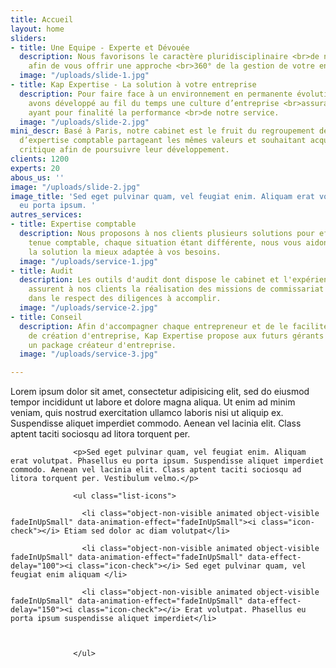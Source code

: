 ```yaml
---
title: Accueil
layout: home
sliders:
- title: Une Equipe - Experte et Dévouée
  description: Nous favorisons le caractère pluridisciplinaire <br>de nos collaborateurs
    afin de vous offrir une approche <br>360° de la gestion de votre entreprise...
  image: "/uploads/slide-1.jpg"
- title: Kap Expertise - La solution à votre entreprise
  description: Pour faire face à un environnement en permanente évolution, <br>nous
    avons développé au fil du temps une culture d’entreprise <br>assurant des valeurs
    ayant pour finalité la performance <br>de notre service.
  image: "/uploads/slide-2.jpg"
mini_descr: Basé à Paris, notre cabinet est le fruit du regroupement de deux cabinets
  d’expertise comptable partageant les mêmes valeurs et souhaitant acquérir une taille
  critique afin de poursuivre leur développement.
clients: 1200
experts: 20
abous_us: ''
image: "/uploads/slide-2.jpg"
image_title: 'Sed eget pulvinar quam, vel feugiat enim. Aliquam erat volutpat. Phasellus
  eu porta ipsum. '
autres_services:
- title: Expertise comptable
  description: Nous proposons à nos clients plusieurs solutions pour effectuer la
    tenue comptable, chaque situation étant différente, nous vous aidons à rechercher
    la solution la mieux adaptée à vos besoins.
  image: "/uploads/service-1.jpg"
- title: Audit
  description: Les outils d'audit dont dispose le cabinet et l'expérience de nos collaborateurs
    assurent à nos clients la réalisation des missions de commissariat aux comptes
    dans le respect des diligences à accomplir.
  image: "/uploads/service-2.jpg"
- title: Conseil
  description: Afin d'accompagner chaque entrepreneur et de le faciliter dans sa démarche
    de création d'entreprise, Kap Expertise propose aux futurs gérants ou dirigeants
    un package créateur d'entreprise.
  image: "/uploads/service-3.jpg"

---
```

<p>Lorem ipsum dolor sit amet, consectetur adipisicing elit, sed do eiusmod tempor incididunt ut labore et dolore magna aliqua. Ut enim ad minim veniam, quis nostrud exercitation ullamco laboris nisi ut aliquip ex. Suspendisse aliquet imperdiet commodo. Aenean vel lacinia elit. Class aptent taciti sociosqu ad litora torquent per.</p>

                  <p>Sed eget pulvinar quam, vel feugiat enim. Aliquam erat volutpat. Phasellus eu porta ipsum. Suspendisse aliquet imperdiet commodo. Aenean vel lacinia elit. Class aptent taciti sociosqu ad litora torquent per. Vestibulum velmo.</p>

                  <ul class="list-icons">

                    <li class="object-non-visible animated object-visible fadeInUpSmall" data-animation-effect="fadeInUpSmall"><i class="icon-check"></i> Etiam sed dolor ac diam volutpat</li>

                    <li class="object-non-visible animated object-visible fadeInUpSmall" data-animation-effect="fadeInUpSmall" data-effect-delay="100"><i class="icon-check"></i> Sed eget pulvinar quam, vel feugiat enim aliquam </li>

                    <li class="object-non-visible animated object-visible fadeInUpSmall" data-animation-effect="fadeInUpSmall" data-effect-delay="150"><i class="icon-check"></i> Erat volutpat. Phasellus eu porta ipsum suspendisse aliquet imperdiet</li>

                    

                  </ul>